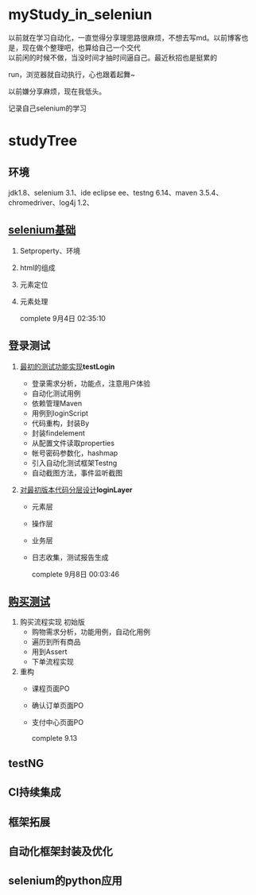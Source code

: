 # myStudy_in_seleniun
以前就在学习自动化，一直觉得分享理思路很麻烦，不想去写md。以前博客也是，现在做个整理吧，也算给自己一个交代
<br>以前闲的时候不做，当没时间才抽时间逼自己。最近秋招也是挺累的

run，浏览器就自动执行，心也跟着起舞~
<br>

以前嫌分享麻烦，现在我低头。<br>

记录自己selenium的学习<br>



# studyTree



## 环境

jdk1.8、selenium 3.1、ide eclipse ee、testng 6.14、maven 3.5.4、chromedriver、log4j 1.2、

## [selenium基础](https://github.com/dqw6668/myStudy_in_seleniun/blob/master/src/selenium%E5%9F%BA%E7%A1%80/README.md)

1. Setproperty、环境

2. html的组成

3. 元素定位

4. 元素处理

   complete 9月4日 02:35:10

## 登录测试

1. [最初的测试功能实现](https://github.com/dqw6668/myStudy_in_seleniun/tree/master/src/testLogin)**testLogin**

   - 登录需求分析，功能点，注意用户体验
   - 自动化测试用例
   - 依赖管理Maven
   - 用例到loginScript
   - 代码重构，封装By
   - 封装findelement
   - 从配置文件读取properties
   - 帐号密码参数化，hashmap
   - 引入自动化测试框架Testng
   - 自动截图方法，事件监听截图

2. [对最初版本代码分层设计](https://github.com/dqw6668/myStudy_in_seleniun/tree/master/src/loginLayer)**loginLayer**

   - 元素层

   - 操作层

   - 业务层

   - 日志收集，测试报告生成

     complete 9月8日 00:03:46

## [购买测试](https://github.com/dqw6668/myStudy_in_seleniun/blob/master/src/loginLayer/README%20-%20%E8%B4%AD%E4%B9%B0%E6%B5%81%E7%A8%8B.md)

1. 购买流程实现 初始版
   - 购物需求分析，功能用例，自动化用例
   - 遍历到所有商品
   - 用到Assert
   - 下单流程实现
2. 重构
   - 课程页面PO

   - 确认订单页面PO

   - 支付中心页面PO

     complete 9.13

## testNG

## CI持续集成

## 框架拓展

## 自动化框架封装及优化

## selenium的python应用
